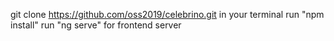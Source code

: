 git clone https://github.com/oss2019/celebrino.git in your terminal
run "npm install"
run "ng serve" for frontend server